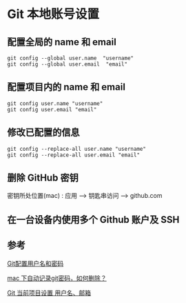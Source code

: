 # Git 本地账号设置
 

## 配置全局的 name 和 email
`````
git config --global user.name  "username"  
git config --global user.email  "email"
`````

## 配置项目内的 name 和 email
`````
git config user.name "username"
git config user.email "email"
`````

## 修改已配置的信息
`````
git config --replace-all user.name "username"
git config --replace-all user.email "email"
`````

## 删除 GitHub 密钥
密钥所处位置(mac) : 应用 --> 钥匙串访问 --> github.com

## 在一台设备内使用多个 Github 账户及 SSH





## 参考

[Git配置用户名和密码](https://blog.csdn.net/weixin_41287260/article/details/90111027)

[mac 下自动记录git密码，如何删除？](https://www.updateweb.cn/zwfec/item-80.html)

[Git 当前项目设置 用户名、邮箱](https://blog.csdn.net/pintu274111451/article/details/79767970)
